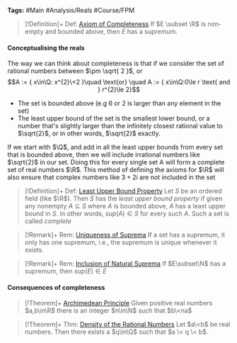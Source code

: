 ---
---

**Tags:** #Main #Analysis/Reals #Course/FPM 

 > 
 > \[!Definition\]+ Def: [Axiom of Completeness](Axiom%20of%20Completeness.md)
 > If $E \subset \R$ is non-empty and bounded above, then $E$ has a supremum.


#### Conceptualising the reals

The way we can think about completeness is that if we consider the set of rational numbers between $\pm \sqrt{ 2 }$, or
$$A := { x\in\Q: x^{2}\<2 }\quad \text{or} \quad A := { x\in\Q:0\le r \text{ and } r^{2}\le 2}$$

* The set is bounded above (e.g $6$ or $2$ is larger than any element in the set)
* The least upper bound of the set is the smallest lower bound, or a number that's slightly larger than the infinitely closest rational value to $\sqrt{2}$, or in other words, $\sqrt{2}$ exactly.

If we start with $\Q$, and add in all the least upper bounds from every set that is bounded above, then we will include irrational numbers like $\sqrt{2}$ in our set. Doing this for every single set A will form a complete set of real numbers $\R$. This method of defining the axioms for $\R$ will also ensure that complex numbers like $3+2i$ are not included in the set


 > 
 > \[!Definition\]+ Def: [Least Upper Bound Property](Least%20Upper%20Bound%20Property.md)
 > Let $S$ be an ordered field (like $\R$). Then $S$ has the *least upper bound property* if given any nonempty $A\subseteq S$ where $A$ is bounded above, $A$ has a least upper bound in $S$. In other words, $sup(A)\in S$ for every such $A$.
 > Such a set is called *complete*


 > 
 > \[!Remark\]+ Rem: [Uniqueness of Suprema](Axiom%20of%20Completeness.md)
 > If a set has a supremum, it only has one supremum, i.e., the supremum is unique whenever it exists.

 > 
 > \[!Remark\]+ Rem: [Inclusion of Natural Suprema](Axiom%20of%20Completeness.md)
 > If $E\subset\N$ has a supremum, then $sup(E)\in E$

#### Consequences of completeness


 > 
 > \[!Theorem\]+ [Archimedean Principle](Archimedean%20Principle.md)
 > Given positive real numbers $a,b\in\R$ there is an integer $n\in\N$ such that $b\<na$



 > 
 > \[!Theorem\]+ Thm: [Density of the Rational Numbers](Density%20of%20the%20Rational%20Numbers.md)
 > Let $a\<b$ be real numbers. Then there exists a $q\in\Q$ such that $a \< q \< b$.



